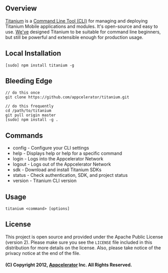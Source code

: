 ## Overview

[Titanium](https://github.com/appcelerator/titanium) is a [Command Line Tool (CLI)](http://en.wikipedia.org/wiki/Command-line_interface)
for managing and deploying Titanium Mobile applications and modules. It's open-source and easy to use. [We've](https://github.com/appcelertor)
designed Titanium to be suitable for command line beginners, but still be powerful and extensible enough for production usage.

## Local Installation

    [sudo] npm install titanium -g

## Bleeding Edge

    // do this once
    git clone https://github.com/appcelerator/titanium.git
    
    // do this frequently
    cd /path/to/titanium
    git pull origin master
    [sudo] npm install -g .

## Commands

* config - Configure your CLI settings
* help - Displays help or help for a specific command
* login - Logs into the Appcelerator Network
* logout - Logs out of the Appcelerator Network
* sdk - Download and install Titanium SDKs
* status - Check authentication, SDK, and project status
* version - Titanium CLI version

## Usage

    titanium <command> [options]

## License

This project is open source and provided under the Apache Public License (version 2). Please make sure you see the `LICENSE` file
included in this distribution for more details on the license.  Also, please take notice of the privacy notice at the end of the file.

#### (C) Copyright 2012, [Appcelerator](http://www.appcelerator.com/) Inc. All Rights Reserved.
